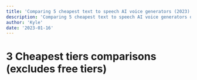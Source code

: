 ```yaml
---
title: 'Comparing 5 cheapest text to speech AI voice generators (2023)'
description: 'Comparing 5 cheapest text to speech AI voice generators on multiple factors, including price, features, and ease of use.'
author: 'Kyle'
date: '2023-01-16'
---
```


<script>
  import Table from '$lib/shared/components/table.svelte'

  const columns = [
    {
      name: 'Feature'
    },
    {
      name: 'beepbooply',
      link: 'https://beepbooply.com'
    },
    {
      name: 'Murf.ai',
      link: 'https://murf.ai'
    },
    {
      name: 'Listnr',
      link: 'https://www.listnr.tech/'
    },
    {
      name: 'Fliki',
      link: 'https://fliki.ai/'
    },
    {
      name: 'Play.ht',
      link: 'https://https://play.ht/'
    },
  ]

  const rows = [
    // Free tier	Yes	Yes	Yes	Yes	No
    [
      {
        value: 'Free tier'
      },
      {
        value: 'Yes'
      },
      {
        value: 'Yes'
      },
      {
        value: 'Yes'
      },
      {
        value: 'Yes'
      },
      {
        value: 'No'
      }
    ],

    // Prepaid/pay-as-you-go option	Yes	No	No	No	No
    [
      {
        value: 'Pay-as-you-go options'
      },
      {
        value: 'Yes (low as $2)'
      },
      {
        value: 'No'
      },
      {
        value: 'No'
      },
      {
        value: 'No'
      },
      {
        value: 'No'
      }
    ],

    // Cheapest paid tier	$7/month	19	4	8	19
    [
      {
        value: 'Cheapest paid tier'
      },
      {
        value: '$7'
      },
      {
        value: '$19'
      },
      {
        value: '$4'
      },
      {
        value: '$8'
      },
      {
        value: '$19'
      }
    ],

    // 2nd cheapest paid tier	$25/month	39	9	28	39
    [
      {
        value: '2nd cheapest paid tier'
      },
      {
        value: '$25'
      },
      {
        value: '$39'
      },
      {
        value: '$9'
      },
      {
        value: '$28'
      },
      {
        value: '$39'
      }
    ],

    // 3rd cheapest paid tier	$79/month	245	19	88	99
    [
      {
        value: '3rd cheapest paid tier'
      },
      {
        value: '$79'
      },
      {
        value: '$245'
      },
      {
        value: '$19'
      },
      {
        value: '$88'
      },
      {
        value: '$99'
      }
    ],

    // Characters per month	10k/100k/400k/1.6M	N/A	N/A	N/A	N/A
    [
      {
        value: 'Characters per month'
      },
      {
        value: '100,000 | 400,000 | 1,600,000'
      },
      {
        value: 'N/A'
      },
      {
        value: 'N/A'
      },
      {
        value: 'N/A'
      },
      {
        value: 'N/A'
      }
    ],

    // Words per month	N/A	N/A	1k/4k/10k/30k/100k/300k	N/A	20k/50k/unlimited
    [
      {
        value: 'Words per month'
      },
      {
        value: '~20,000 | ~80,000 | ~320,000'
      },
      {
        value: 'N/A'
      },
      {
        value: '4,000 | 10,000 | 30,000'
      },
      {
        value: 'N/A'
      },
      {
        value: '20,000 | 50,000 | Unlimited'
      }
    ],

    // Hours per month	0.2/2.3/9/36	0.2/2/4/unlimited	n/a	N/A	N/A
    [
      {
        value: 'Hours per month'
      },
      {
        value: '~138 mins | ~540 mins | ~2,160 mins'
      },
      {
        value: '120 mins | 240 mins | Unlimited'
      },
      {
        value: 'N/A'
      },
      {
        value: '120 mins | 180 mins | 600 mins'
      },
      {
        value: 'Unlimited'
      }
    ],

       // Downloads per month	Unlimited	Unlimited 	Unlimited	3/30/100	Unlimited
    [
      {
        value: 'Downloads per month'
      },
      {
        value: 'Unlimited'
      },
      {
        value: 'Unlimited'
      },
      {
        value: 'Unlimited'
      },
      {
        value: 'Unlimited'
      },
      {
        value: 'Unlimited'
      }
    ],


 

    // Commercial use	Yes	No	Yes	No	No
    [
      {
        value: 'Commercial use'
      },
      {
        value: 'Yes'
      },
      {
        value: 'Yes'
      },
      {
        value: 'Yes'
      },
      {
        value: 'Yes'
      },
      {
        value: 'Yes'
      }
    ],

    // SSML customizations (pause, pitch, rate, volume…)	Yes	Yes	Yes	Yes	Yes
    [
      {
        value: 'Customizations (pause, pitch, rate, volume…)'
      },
      {
        value: 'Yes'
      },
      {
        value: 'Yes'
      },
      {
        value: 'Yes'
      },
      {
        value: 'Yes'
      },
      {
        value: 'Yes'
      }
    ],

    // Voices	900+	120+	400+	180+	900+
    [
      {
        value: 'Voices'
      },
      {
        value: '900+'
      },
      {
        value: '120+'
      },
      {
        value: '400+'
      },
      {
        value: '900+'
      },
      {
        value: '900+'
      }
    ],

    
    // Languages 	80+	20+	60+	33+	140+
    [
      {
        value: 'Languages'
      },
      {
        value: '80+'
      },
      {
        value: '20+'
      },
      {
        value: '60+'
      },
      {
        value: '75+'
      },
      {
        value: '140+'
      }
    ],
    
    
    // AI voice providers
    [
      {
        value: 'AI voice provider'
      },
      {
        value: 'Amazon, Google, Microsoft'
      },
      {
        value: 'Custom'
      },
      {
        value: 'Google, IBM, Amazon'
      },
      {
        value: 'Amazon, Google, Microsoft'
      },
      {
        value: 'Amazon, Google, Microsoft, IBM'
      }
    ],
    
  ]
</script>

<h1>
3 Cheapest tiers comparisons (excludes free tiers)
</h1>

<Table columns={columns} rows={rows} />
